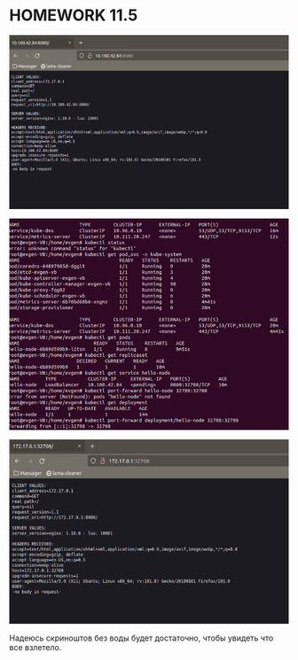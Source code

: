 # HOMEWORK 11.5

![1](https://raw.githubusercontent.com/Evgeniy-Nikolskiy/hw11.5/main/assets/1.jpg)

![1](https://raw.githubusercontent.com/Evgeniy-Nikolskiy/hw11.5/main/assets/2.jpg)

![1](https://raw.githubusercontent.com/Evgeniy-Nikolskiy/hw11.5/main/assets/3.jpg)

Надеюсь скриноштов без воды будет достаточно, чтобы увидеть что все взлетело.